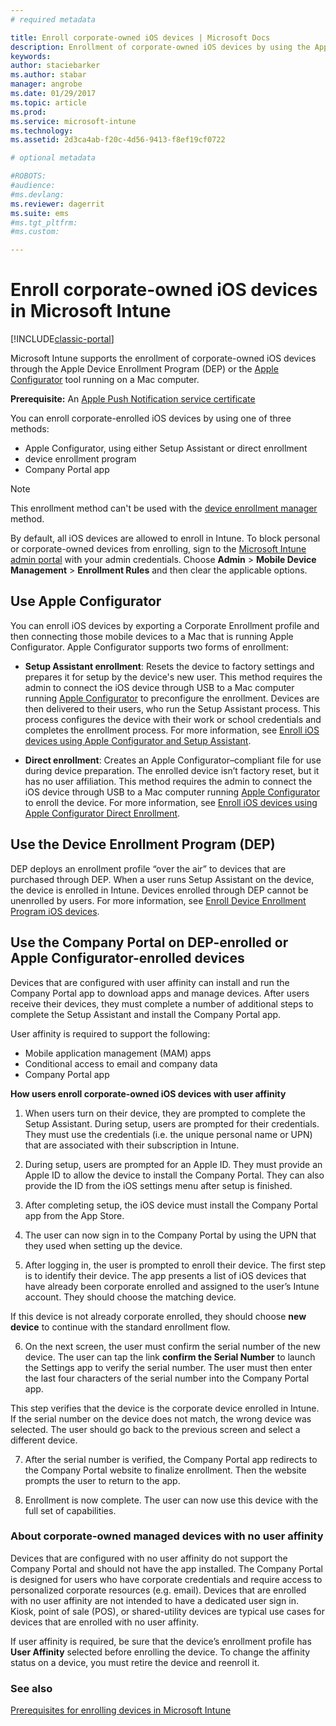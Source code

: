 ```yaml
---
# required metadata

title: Enroll corporate-owned iOS devices | Microsoft Docs
description: Enrollment of corporate-owned iOS devices by using the Apple Device Enrollment Program (DEP) or Apple Configurator
keywords:
author: staciebarker
ms.author: stabar
manager: angrobe
ms.date: 01/29/2017
ms.topic: article
ms.prod:
ms.service: microsoft-intune
ms.technology:
ms.assetid: 2d3ca4ab-f20c-4d56-9413-f8ef19cf0722

# optional metadata

#ROBOTS:
#audience:
#ms.devlang:
ms.reviewer: dagerrit
ms.suite: ems
#ms.tgt_pltfrm:
#ms.custom:

---
```


# Enroll corporate-owned iOS devices in Microsoft Intune

[!INCLUDE[classic-portal](../includes/classic-portal.md)]

Microsoft Intune supports the enrollment of corporate-owned iOS devices through the Apple Device Enrollment Program (DEP) or the [Apple Configurator](http://go.microsoft.com/fwlink/?LinkId=518017) tool running on a Mac computer.

**Prerequisite:** An [Apple Push Notification service  certificate](set-up-ios-and-mac-management-with-microsoft-intune.md)

You can enroll corporate-enrolled iOS devices by using one of three methods:

- Apple Configurator, using either Setup Assistant or direct enrollment
- device enrollment program
- Company Portal app

>[!NOTE]
>This enrollment method can't be used with the [device enrollment manager](enroll-corporate-owned-devices-with-the-device-enrollment-manager-in-microsoft-intune.md) method.

By default, all iOS devices are allowed to enroll in Intune. To block personal or corporate-owned devices from enrolling, sign to the [Microsoft Intune admin portal](http://manage.microsoft.com) with your admin credentials. Choose **Admin** > **Mobile Device Management** > **Enrollment Rules** and then clear the applicable options.

## Use Apple Configurator

You can enroll iOS devices by exporting a Corporate Enrollment profile and then connecting those mobile devices to a Mac that is running Apple Configurator. Apple Configurator supports two forms of enrollment:

- **Setup Assistant enrollment**: Resets the device to factory settings and prepares it for setup by the device's new user. This method requires the admin to connect the iOS device through USB to a Mac computer running [Apple Configurator](http://go.microsoft.com/fwlink/?LinkId=518017) to preconfigure the enrollment. Devices are then delivered to their users, who run the Setup Assistant process. This process configures the device with their work or school credentials and completes the enrollment process. For more information, see [Enroll iOS devices using Apple Configurator and Setup Assistant](ios-setup-assistant-enrollment-in-microsoft-intune.md).

- **Direct enrollment**: Creates an Apple Configurator–compliant file for use during device preparation. The enrolled device isn’t factory reset, but it has no user affiliation. This method requires the admin to connect the iOS device through USB to a Mac computer running [Apple Configurator](http://go.microsoft.com/fwlink/?LinkId=518017) to enroll the device. For more information, see [Enroll iOS devices using Apple Configurator Direct Enrollment](ios-direct-enrollment-in-microsoft-intune.md).

## Use the Device Enrollment Program (DEP)
DEP deploys an enrollment profile “over the air” to devices that are purchased through DEP. When a user runs Setup Assistant on the device, the device is enrolled in Intune.  Devices enrolled through DEP cannot be unenrolled by users. For more information, see [Enroll Device Enrollment Program iOS devices](ios-device-enrollment-program-in-microsoft-intune.md).

## Use the Company Portal on DEP-enrolled or Apple Configurator-enrolled devices

Devices that are configured with user affinity can install and run the Company Portal app to download apps and manage devices. After users receive their devices, they must complete a number of additional steps to complete the Setup Assistant and install the Company Portal app.

User affinity is required to support the following:
  - Mobile application management (MAM) apps
  -	Conditional access to email and company data
  -	Company Portal app

**How users enroll corporate-owned iOS devices with user affinity**
1. When users turn on their device, they are prompted to complete the Setup Assistant. During setup, users are prompted for their credentials. They must use the credentials (i.e. the unique personal name or UPN) that are associated with their subscription in Intune.

2. During setup, users are prompted for an Apple ID. They must provide an Apple ID to allow the device to install the Company Portal. They can also provide the ID from the iOS settings menu after setup is finished.

3. After completing setup, the iOS device must install the Company Portal app from the App Store.

4. The user can now sign in to the Company Portal by using the UPN that they used when setting up the device.

5. After logging in, the user is prompted to enroll their device. The first step is to identify their device. The app presents a list of iOS devices that have already been corporate enrolled and assigned to the user’s Intune account. They should choose the matching device.

  If this device is not already corporate enrolled, they should choose **new device** to continue with the standard enrollment flow.

6. On the next screen, the user must confirm the serial number of the new device. The user can tap the link **confirm the Serial Number** to launch the Settings app to verify the serial number. The user must then enter the last four characters of the serial number into the Company Portal app.

  This step verifies that the device is the corporate device enrolled in Intune. If the serial number on the device does not match, the wrong device was selected. The user should go back to the previous screen and select a different device.

7. After the serial number is verified, the Company Portal app redirects to the Company Portal website to finalize enrollment. Then the website prompts the user to return to the app.

8. Enrollment is now complete. The user can now use this device with the full set of capabilities.

### About corporate-owned managed devices with no user affinity

Devices that are configured with no user affinity do not support the Company Portal and should not have the app installed. The Company Portal is designed for users who have corporate credentials and require access to personalized corporate resources (e.g. email). Devices that are enrolled with no user affinity are not intended to have a dedicated user sign in. Kiosk, point of sale (POS), or shared-utility devices are typical use cases for devices that are enrolled with no user affinity.

If user affinity is required, be sure that the device’s enrollment profile has **User Affinity** selected before enrolling the device. To change the affinity status on a device, you must retire the device and reenroll it.



### See also
[Prerequisites for enrolling devices in Microsoft Intune](prerequisites-for-enrollment.md)
